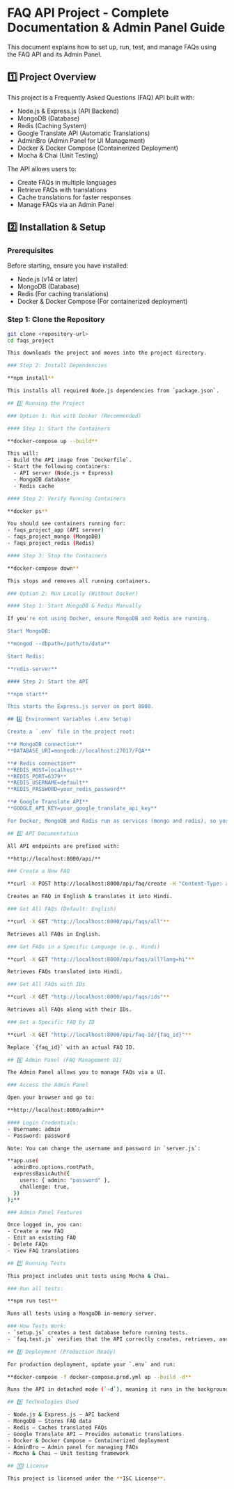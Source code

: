 # FAQ API Project - Complete Documentation & Admin Panel Guide

This document explains how to set up, run, test, and manage FAQs using the FAQ API and its Admin Panel.

## 1️⃣ Project Overview

This project is a Frequently Asked Questions (FAQ) API built with:

- Node.js & Express.js (API Backend)
- MongoDB (Database)
- Redis (Caching System)
- Google Translate API (Automatic Translations)
- AdminBro (Admin Panel for UI Management)
- Docker & Docker Compose (Containerized Deployment)
- Mocha & Chai (Unit Testing)

The API allows users to:
- Create FAQs in multiple languages
- Retrieve FAQs with translations
- Cache translations for faster responses
- Manage FAQs via an Admin Panel

## 2️⃣ Installation & Setup

### Prerequisites

Before starting, ensure you have installed:

- Node.js (v14 or later)
- MongoDB (Database)
- Redis (For caching translations)
- Docker & Docker Compose (For containerized deployment)

### Step 1: Clone the Repository
```bash
git clone <repository-url>  
cd faqs_project

This downloads the project and moves into the project directory.

### Step 2: Install Dependencies

**npm install**

This installs all required Node.js dependencies from `package.json`.

## 3️⃣ Running the Project

### Option 1: Run with Docker (Recommended)

#### Step 1: Start the Containers

**docker-compose up --build**

This will:
- Build the API image from `Dockerfile`.
- Start the following containers:
  - API server (Node.js + Express)
  - MongoDB database
  - Redis cache

#### Step 2: Verify Running Containers

**docker ps**

You should see containers running for:
- faqs_project_app (API server)
- faqs_project_mongo (MongoDB)
- faqs_project_redis (Redis)

#### Step 3: Stop the Containers

**docker-compose down**

This stops and removes all running containers.

### Option 2: Run Locally (Without Docker)

#### Step 1: Start MongoDB & Redis Manually

If you're not using Docker, ensure MongoDB and Redis are running.

Start MongoDB:

**mongod --dbpath=/path/to/data**

Start Redis:

**redis-server**

#### Step 2: Start the API

**npm start**

This starts the Express.js server on port 8000.

## 4️⃣ Environment Variables (.env Setup)

Create a `.env` file in the project root:

**# MongoDB connection**  
**DATABASE_URI=mongodb://localhost:27017/FQA**

**# Redis connection**  
**REDIS_HOST=localhost**  
**REDIS_PORT=6379**  
**REDIS_USERNAME=default**  
**REDIS_PASSWORD=your_redis_password**

**# Google Translate API**  
**GOOGLE_API_KEY=your_google_translate_api_key**

For Docker, MongoDB and Redis run as services (mongo and redis), so you don't need to change the defaults.

## 5️⃣ API Documentation

All API endpoints are prefixed with:

**http://localhost:8000/api/**

### Create a New FAQ

**curl -X POST http://localhost:8000/api/faq/create -H "Content-Type: application/json" -d '{"question": "What is Node.js?", "answer": "Node.js is a JavaScript runtime.", "lang": "hi"}'**

Creates an FAQ in English & translates it into Hindi.

### Get All FAQs (Default: English)

**curl -X GET "http://localhost:8000/api/faqs/all"**

Retrieves all FAQs in English.

### Get FAQs in a Specific Language (e.g., Hindi)

**curl -X GET "http://localhost:8000/api/faqs/all?lang=hi"**

Retrieves FAQs translated into Hindi.

### Get All FAQs with IDs

**curl -X GET "http://localhost:8000/api/faqs/ids"**

Retrieves all FAQs along with their IDs.

### Get a Specific FAQ by ID

**curl -X GET "http://localhost:8000/api/faq-id/{faq_id}"**

Replace `{faq_id}` with an actual FAQ ID.

## 6️⃣ Admin Panel (FAQ Management UI)

The Admin Panel allows you to manage FAQs via a UI.

### Access the Admin Panel

Open your browser and go to:

**http://localhost:8000/admin**

#### Login Credentials:
- Username: admin
- Password: password

Note: You can change the username and password in `server.js`:

**app.use(  
  adminBro.options.rootPath,  
  expressBasicAuth({  
    users: { admin: "password" },  
    challenge: true,  
  })  
);**

### Admin Panel Features

Once logged in, you can:
- Create a new FAQ
- Edit an existing FAQ
- Delete FAQs
- View FAQ translations

## 7️⃣ Running Tests

This project includes unit tests using Mocha & Chai.

### Run all tests:

**npm run test**

Runs all tests using a MongoDB in-memory server.

### How Tests Work:
- `setup.js` creates a test database before running tests.
- `faq.test.js` verifies that the API correctly creates, retrieves, and translates FAQs.

## 8️⃣ Deployment (Production Ready)

For production deployment, update your `.env` and run:

**docker-compose -f docker-compose.prod.yml up --build -d**

Runs the API in detached mode (`-d`), meaning it runs in the background.

## 9️⃣ Technologies Used

- Node.js & Express.js – API backend
- MongoDB – Stores FAQ data
- Redis – Caches translated FAQs
- Google Translate API – Provides automatic translations
- Docker & Docker Compose – Containerized deployment
- AdminBro – Admin panel for managing FAQs
- Mocha & Chai – Unit testing framework

## 🔟 License

This project is licensed under the **ISC License**.
